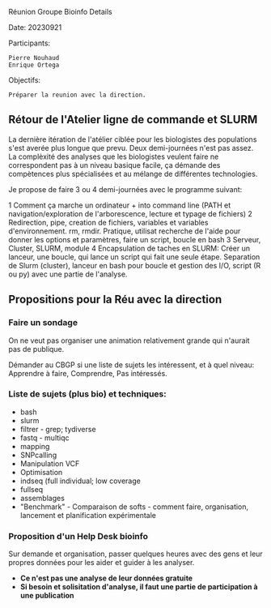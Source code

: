 
Réunion Groupe Bioinfo
Details

Date: 20230921

Participants:

    Pierre Nouhaud
    Enrique Ortega

Objectifs:

    Préparer la reunion avec la direction.


## Rétour de l'Atelier ligne de commande et SLURM

La dernière itération de l'atélier ciblée pour les biologistes des populations s'est averée plus longue que prevu.
Deux demi-journées n'est pas assez.
La complèxité des analyses que les biologistes veulent faire ne correspondent pas à un niveau basique facile, ça démande des compètences plus spécialisées et au mélange de différentes technologies.

Je propose de faire 3 ou 4 demi-journées avec le programme suivant:

1 Comment ça marche un ordinateur + into command line (PATH et navigation/exploration de l'arborescence, lecture et typage de fichiers)
2 Redirection, pipe, creation de fichiers, variables et variables d'environnement. rm, rmdir. Pratique, utilisat recherche de l'aide pour donner les options et paramètres, faire un script, boucle en bash
3 Serveur, Cluster, SLURM, module
4 Encapsulation de taches en SLURM: Créer un lanceur, une boucle, qui lance un script qui fait une seule étape. Separation de Slurm (cluster), lanceur en bash pour boucle et gestion des I/O, script (R ou py) avec une partie de l'analyse.


## Propositions pour la Réu avec la direction

### Faire un sondage

On ne veut pas organiser une animation relativement grande qui n'aurait pas de publique.

Démander au CBGP si une liste de sujets les intéressent, et à quel niveau: Apprendre à faire, Comprendre, Pas intéressés.

### Liste de sujets (plus bio) et techniques:

* bash
* slurm
* filtrer - grep; tydiverse
* fastq - multiqc
* mapping
* SNPcalling
* Manipulation VCF
* Optimisation
* indseq (full individual; low coverage
* fullseq
* assemblages
* "Benchmark" - Comparaison de softs - comment faire, organisation, lancement et planification expérimentale

### Proposition d'un Help Desk bioinfo

Sur demande et organisation, passer quelques heures avec des gens et leur propres données pour les aider et guider à les analyser.
* **Ce n'est pas une analyse de leur données gratuite**
* **Si besoin et solisitation d'analyse, il faut une partie de participation à une publication**
